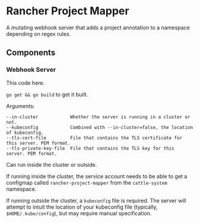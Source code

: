 # Rancher Project Mapper

A mutating webhook server that adds a project annotation to a namespace depending on regex rules.

## Components

### Webhook Server

This code here. 

`go get && go build` to get it built.

Arguments:
```text
--in-cluster            Whether the server is running in a cluster or not.
--kubeconfig            Combined with --in-cluster=false, the location of kubeconfig.
--tls-cert-file         File that contains the TLS certificate for this server. PEM format.
--tls-private-key-file  File that contains the TLS key for this server. PEM format.
```

Can run inside the cluster or outside.

If running inside the cluster, the service account needs to be able to get a 
configmap called `rancher-project-mapper` from the `cattle-system` namespace.

If running outside the cluster, a `kubeconfig` file is required. The server will attempt
to intuit the location of your kubeconfig file (typically, `$HOME/.kube/config`), but
may require manual specification. 